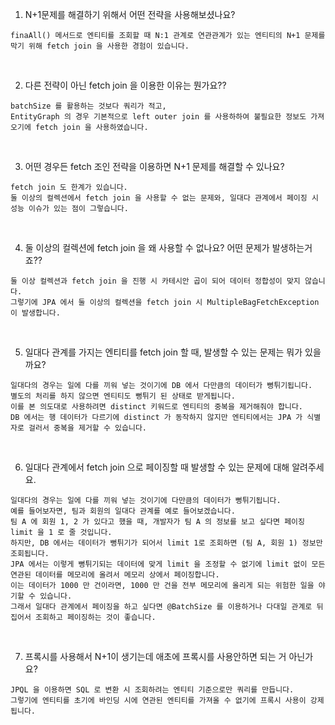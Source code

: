 1. N+1문제를 해결하기 위해서 어떤 전략을 사용해보셨나요?
```
finaAll() 메서드로 엔티티를 조회할 때 N:1 관계로 연관관계가 있는 엔티티의 N+1 문제를 막기 위해 fetch join 을 사용한 경험이 있습니다.
```
<br>

2. 다른 전략이 아닌 fetch join 을 이용한 이유는 뭔가요??
```
batchSize 를 활용하는 것보다 쿼리가 적고,
EntityGraph 의 경우 기본적으로 left outer join 를 사용하하여 불필요한 정보도 가져오기에 fetch join 을 사용하였습니다.
```
<br>

3. 어떤 경우든 fetch 조인 전략을 이용하면 N+1 문제를 해결할 수 있나요?
```
fetch join 도 한계가 있습니다.
둘 이상의 컬렉션에서 fetch join 을 사용할 수 없는 문제와, 일대다 관계에서 페이징 시 성능 이슈가 있는 점이 그렇습니다.
```
<br>

4. 둘 이상의 컬렉션에 fetch join 을 왜 사용할 수 없나요? 어떤 문제가 발생하는거죠??
```
둘 이상 컬렉션과 fetch join 을 진행 시 카테시안 곱이 되어 데이터 정합성이 맞지 않습니다. 
그렇기에 JPA 에서 둘 이상의 컬렉션을 fetch join 시 MultipleBagFetchException 이 발생합니다.
```
<br>

5. 일대다 관계를 가지는 엔티티를 fetch join 할 때, 발생할 수 있는 문제는 뭐가 있을까요?
```
일대다의 경우는 일에 다를 끼워 넣는 것이기에 DB 에서 다만큼의 데이터가 뻥튀기됩니다.
별도의 처리를 하지 않으면 엔티티도 뻥튀기 된 상태로 받게됩니다.
이를 본 의도대로 사용하려면 distinct 키워드로 엔티티의 중복을 제거해줘야 합니다.
DB 에서는 행 데이터가 다르기에 distinct 가 동작하지 않지만 엔티티에서는 JPA 가 식별자로 걸러서 중복을 제거할 수 있습니다. 
```
<br>

6. 일대다 관계에서 fetch join 으로 페이징할 때 발생할 수 있는 문제에 대해 알려주세요.
```
일대다의 경우는 일에 다를 끼워 넣는 것이기에 다만큼의 데이터가 뻥튀기됩니다.
예를 들어보자면, 팀과 회원의 일대다 관계를 예로 들어보겠습니다.
팀 A 에 회원 1, 2 가 있다고 했을 때, 개발자가 팀 A 의 정보를 보고 싶다면 페이징 limit 을 1 로 줄 것입니다.
하지만, DB 에서는 데이터가 뻥튀기가 되어서 limit 1로 조회하면 (팀 A, 회원 1) 정보만 조회됩니다.
JPA 에서는 이렇게 뻥튀기되는 데이터에 맞게 limit 을 조정할 수 없기에 limit 없이 모든 연관된 데이터를 메모리에 올려서 메모리 상에서 페이징합니다.
이는 데이터가 1000 만 건이라면, 1000 만 건을 전부 메모리에 올리게 되는 위험한 일을 야기할 수 있습니다.
그래서 일대다 관계에서 페이징을 하고 싶다면 @BatchSize 를 이용하거나 다대일 관계로 뒤집어서 조회하고 페이징하는 것이 좋습니다.
```
<br>

7. 프록시를 사용해서 N+1이 생기는데 애초에 프록시를 사용안하면 되는 거 아닌가요?
```
JPQL 을 이용하면 SQL 로 변환 시 조회하려는 엔티티 기준으로만 쿼리를 만듭니다. 
그렇기에 엔티티를 초기에 바인딩 시에 연관된 엔티티를 가져올 수 없기에 프록시 사용이 강제됩니다.
```
<br>
